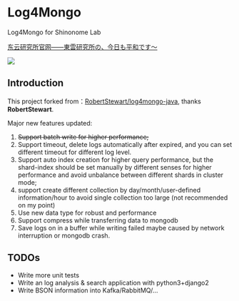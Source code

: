 # Log4Mongo

Log4Mongo for Shinonome Lab

[东云研究所官网——東雲研究所の、今日も平和です～](http://www.shinonome-lab.com/)

<img src="https://vignette.wikia.nocookie.net/nichijou/images/2/2a/ShinonomeHousehold.jpg/revision/latest?cb=20140103102634"></img>

## Introduction
This project forked from：[RobertStewart/log4mongo-java](https://github.com/RobertStewart/log4mongo-java), thanks **RobertStewart**.

Major new features updated:

1. <del>Support batch write for higher performance;</del>
2. Support timeout, delete logs automatically after expired, and you can set different timeout for different log level.
3. Support auto index creation for higher query performance, but the shard-index should be set manually by different senses for higher performance and avoid unbalance between different shards in cluster mode;
4. support create different collection by day/month/user-defined information/hour to avoid single collection too large (not recommended on my point)
5. Use new data type for robust and performance
6. Support compress while transferring data to mongodb
7. Save logs on in a buffer while writing failed maybe caused by network interruption or mongodb crash.

## TODOs

- Write more unit tests
- Write an log analysis & search application with python3+django2
- Write BSON information into Kafka/RabbitMQ/...
